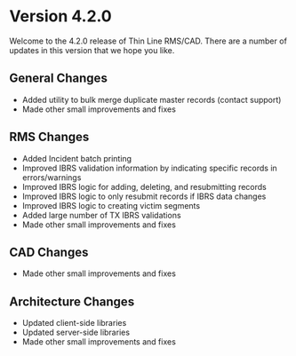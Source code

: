 ﻿# Version 4.2.0

Welcome to the 4.2.0 release of Thin Line RMS/CAD. There are a number of updates in this version that we hope you like.

<!--### Highlights-->

<!--
### General System Highlights
<iframe width="560" height="315" src="https://www.youtube.com/embed/tlln1Ek_fSM" frameborder="0" allow="accelerometer; autoplay; encrypted-media; gyroscope; picture-in-picture" allowfullscreen></iframe>

### RMS/CAD Highlights
<iframe width="560" height="315" src="https://www.youtube.com/embed/3eAmemIk8fk" frameborder="0" allow="accelerometer; autoplay; encrypted-media; gyroscope; picture-in-picture" allowfullscreen></iframe>

### Contact Tracing Highlights
<iframe width="560" height="315" src="https://www.youtube.com/embed/05aQTWaCwuc" frameborder="0" allow="accelerometer; autoplay; encrypted-media; gyroscope; picture-in-picture" allowfullscreen></iframe>

### Administrative Highlights
<iframe width="560" height="315" src="https://www.youtube.com/embed/SrcEqOjxKw8" frameborder="0" allow="accelerometer; autoplay; encrypted-media; gyroscope; picture-in-picture" allowfullscreen></iframe>
-->

<!-- <img src="ShowPassword.png"/> -->

## General Changes

- Added utility to bulk merge duplicate master records (contact support)
- Made other small improvements and fixes

## RMS Changes

- Added Incident batch printing
- Improved IBRS validation information by indicating specific records in errors/warnings
- Improved IBRS logic for adding, deleting, and resubmitting records
- Improved IBRS logic to only resubmit records if IBRS data changes
- Improved IBRS logic to creating victim segments
- Added large number of TX IBRS validations
- Made other small improvements and fixes

## CAD Changes

- Made other small improvements and fixes

## Architecture Changes

- Updated client-side libraries
- Updated server-side libraries
- Made other small improvements and fixes
